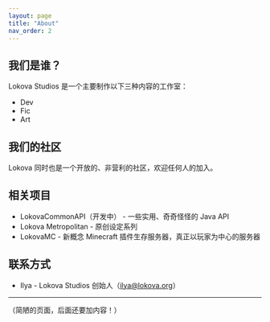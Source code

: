```yaml
---
layout: page
title: "About"
nav_order: 2
---
```


## 我们是谁？

Lokova Studios 是一个主要制作以下三种内容的工作室：

- Dev
- Fic
- Art

## 我们的社区

Lokova 同时也是一个开放的、非营利的社区，欢迎任何人的加入。

## 相关项目

- LokovaCommonAPI（开发中） - 一些实用、奇奇怪怪的 Java API
- Lokova Metropolitan - 原创设定系列
- LokovaMC - 新概念 Minecraft 插件生存服务器，真正以玩家为中心的服务器

## 联系方式
- Ilya - Lokova Studios 创始人（ilya@lokova.org）

----

（简陋的页面，后面还要加内容！）
